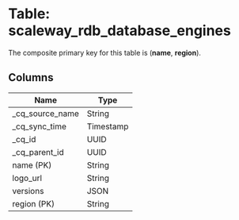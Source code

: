 # Table: scaleway_rdb_database_engines

The composite primary key for this table is (**name**, **region**).

## Columns

| Name          | Type          |
| ------------- | ------------- |
|_cq_source_name|String|
|_cq_sync_time|Timestamp|
|_cq_id|UUID|
|_cq_parent_id|UUID|
|name (PK)|String|
|logo_url|String|
|versions|JSON|
|region (PK)|String|